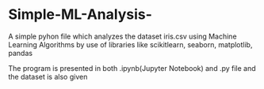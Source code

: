 # Simple-ML-Analysis-
A simple pyhon file which analyzes the dataset iris.csv using Machine Learning Algorithms by use of libraries like scikitlearn, seaborn, matplotlib, pandas

The program is presented in both .ipynb(Jupyter Notebook) and .py file and the dataset is also given

